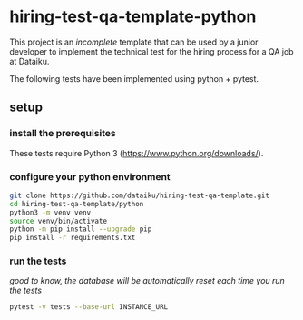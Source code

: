 # hiring-test-qa-template-python

This project is an _incomplete_ template that can be used by a junior developer to implement the technical test for the hiring process for a QA job at Dataiku.

The following tests have been implemented using python + pytest.

## setup

### install the prerequisites

These tests require Python 3 (https://www.python.org/downloads/).

### configure your python environment

```sh
git clone https://github.com/dataiku/hiring-test-qa-template.git
cd hiring-test-qa-template/python
python3 -m venv venv
source venv/bin/activate
python -m pip install --upgrade pip
pip install -r requirements.txt
```

### run the tests

*good to know, the database will be automatically reset each time you run the tests*

```sh
pytest -v tests --base-url INSTANCE_URL
````
